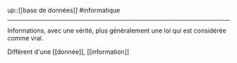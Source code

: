 up::[[base de données]]
#informatique

---
Informations, avec une vérité, plus généralement une loi qui est considérée comme vrai.

Différent d'une [[donnée]], [[information]]
